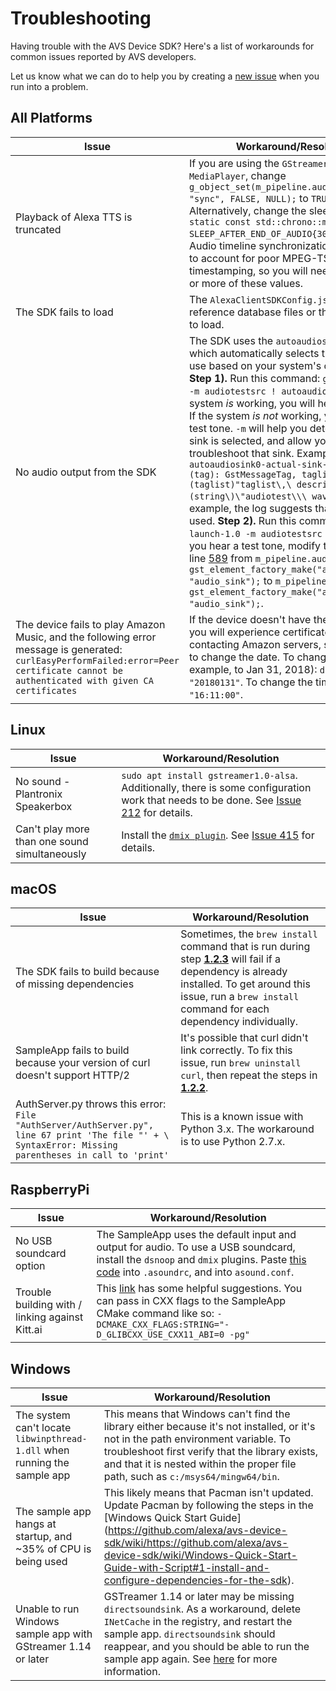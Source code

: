 # Troubleshooting
Having trouble with the AVS Device SDK? Here's a list of workarounds for common issues reported by AVS developers.

Let us know what we can do to help you by creating a [new issue](https://github.com/alexa/avs-device-sdk/issues/new) when you run into a problem.

## All Platforms

| Issue | Workaround/Resolution |
|--------|--------------|
| Playback of Alexa TTS is truncated |  If you are using the `GStreamer-based` `MediaPlayer`, change `g_object_set(m_pipeline.audioSink, "sync", FALSE, NULL);` to `TRUE` on line [978](https://github.com/alexa/avs-device-sdk/blob/v1.7.1/MediaPlayer/src/MediaPlayer.cpp#L978). Alternatively, change the sleep duration `static const std::chrono::milliseconds SLEEP_AFTER_END_OF_AUDIO{300};` on line [93](https://github.com/alexa/avs-device-sdk/blob/master/MediaPlayer/src/MediaPlayer.cpp#L93). Audio timeline synchronization is turned off to account for poor MPEG-TS audio packet timestamping, so you will need to adjust one or more of these values. |
| The SDK fails to load | The `AlexaClientSDKConfig.json` must reference database files or the SDK will fail to load. |
| No audio output from the SDK | The SDK uses the `autoaudiosink` element, which automatically selects the best sink to use based on your system's configuration. **Step 1).** Run this command: `gst-launch-1.0 -m audiotestsrc ! autoaudiosink`. If the system *is* working, you will hear a test tone. If the system *is not* working, you will hear no test tone. `-m` will help you determine which sink is selected, and allow you to troubleshoot that sink. Example: `autoaudiosink0-actual-sink-osxaudio" (tag): GstMessageTag, taglist=(taglist)"taglist\,\ description\=\(string\)\"audiotest\\\ wave\"\;;`. In this example, the log suggests that `osxaudio` is used.  **Step 2).** Run this command `gst-launch-1.0 -m audiotestsrc ! alsasink`. If you hear a test tone, modify the value on line [589](https://github.com/alexa/avs-device-sdk/blob/v1.7.1/MediaPlayer/src/MediaPlayer.cpp#L589) from `m_pipeline.audioSink = gst_element_factory_make("autoaudiosink", "audio_sink");` to `m_pipeline.audioSink = gst_element_factory_make("alsasink", "audio_sink");`.|
| The device fails to play Amazon Music, and the following error message is generated: `curlEasyPerformFailed:error=Peer certificate cannot be authenticated with given CA certificates` | If the device doesn't have the correct date you will experience certificate issues when contacting Amazon servers, so you'll need to change the date. To change the date (for example, to Jan 31, 2018): `date +%Y%m%d -s "20180131"`. To change the time: `date +%T -s "16:11:00"`. |


## Linux

| Issue | Workaround/Resolution |
|--------|--------------|
| No sound - Plantronix Speakerbox | `sudo apt install gstreamer1.0-alsa`. Additionally, there is some configuration work that needs to be done. See [Issue 212](https://github.com/alexa/avs-device-sdk/issues/212) for details. |
| Can't play more than one sound simultaneously | Install the [`dmix plugin`](https://alsa.opensrc.org/Dmix). See [Issue 415](https://github.com/alexa/avs-device-sdk/issues/415) for details.  |


## macOS

| Issue | Workaround/Resolution |
|--------|--------------|
| The SDK fails to build because of missing dependencies | Sometimes, the `brew install` command that is run during step [**1.2.3**](https://github.com/alexa/avs-device-sdk/wiki/macOS-Quick-Start-Guide#12-install-dependencies) will fail if a dependency is already installed. To get around this issue, run a `brew install` command for each dependency individually. |
| SampleApp fails to build because your version of curl doesn't support HTTP/2 | It's possible that curl didn't link correctly. To fix this issue, run `brew uninstall curl`, then repeat the steps in [**1.2.2**](https://github.com/alexa/avs-device-sdk/wiki/macOS-Quick-Start-Guide#12-install-dependencies). |
| AuthServer.py throws this error: `File "AuthServer/AuthServer.py", line 67 print 'The file "' + \ SyntaxError: Missing parentheses in call to 'print'` | This is a known issue with Python 3.x. The workaround is to use Python 2.7.x. |

## RaspberryPi

| Issue | Workaround/Resolution |
|--------|--------------|
| No USB soundcard option | The SampleApp uses the default input and output for audio. To use a USB soundcard, install the `dsnoop` and `dmix` plugins. Paste [this code](https://github.com/shivasiddharth/Assistants-Pi/blob/master/audio-drivers/USB-DAC/scripts/asound.conf) into `.asoundrc`, and into `asound.conf`. |
| Trouble building with / linking against Kitt.ai | This [link](https://github.com/Kitt-AI/snowboy/issues/269) has some helpful suggestions. You can pass in CXX flags to the SampleApp CMake command like so: `-DCMAKE_CXX_FLAGS:STRING="-D_GLIBCXX_USE_CXX11_ABI=0 -pg"`

## Windows

| Issue | Workaround/Resolution |
|--------|--------------|
| The system can't locate `libwinpthread-1.dll` when running the sample app | This means that Windows can't find the library either because it's not installed, or it's not in the path environment variable. To troubleshoot first verify that the library exists, and that it is nested within the proper file path, such as `c:/msys64/mingw64/bin`. |
| The sample app hangs at startup, and ~35% of CPU is being used | This likely means that Pacman isn't updated. Update Pacman by following the steps in the [Windows Quick Start Guide] (https://github.com/alexa/avs-device-sdk/wiki/https://github.com/alexa/avs-device-sdk/wiki/Windows-Quick-Start-Guide-with-Script#1-install-and-configure-dependencies-for-the-sdk). |
| Unable to run Windows sample app with GStreamer 1.14 or later | GSTreamer 1.14 or later may be missing `directsoundsink`. As a workaround, delete `INetCache` in the registry, and restart the sample app. `directsoundsink` should reappear, and you should be able to run the sample app again. See [here](http://gstreamer-devel.966125.n4.nabble.com/gst-plugins-good-1-14-0-is-missing-directsoundsink-td4686718.html) for more information. |
